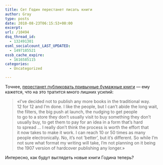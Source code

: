 ```yaml
---
title: Сет Годин перестанет писать книги
author: Gray
type: posts
date: 2010-08-23T06:15:53+00:00
excerpt:
url: /10494
dsq_thread_id:
  - 132491301
esml_socialcount_LAST_UPDATED:
  - 1497185521
essb_cache_expire:
  - 1616585115
categories:
  - Uncategorized

---
```








Точнее, <a href="http://www.mediabistro.com/galleycat/authors/new_york_times_bestseller_seth_godin_to_no_longer_publish_books_traditionally_171395.asp" target="_blank">перестанет публиковать привычные бумажные книги</a>&nbsp;&mdash; ему кажется, что на&nbsp;это тратится много лишних усилий:

> &laquo;I&rsquo;ve decided not to&nbsp;publish any more books in&nbsp;the traditional way. 12&nbsp;for 12&nbsp;and I&rsquo;m done. I&nbsp;like the people, but&nbsp;I can&rsquo;t abide the long wait, the filters, the big push at&nbsp;launch, the nudging to&nbsp;get people to&nbsp;go&nbsp;to&nbsp;a&nbsp;store they don&rsquo;t usually visit to&nbsp;buy something they don&rsquo;t usually buy, to&nbsp;get them to&nbsp;pay for an&nbsp;idea in&nbsp;a&nbsp;form that&rsquo;s hard to&nbsp;spread &#8230; I&nbsp;really don&rsquo;t think the process is&nbsp;worth the effort that it&nbsp;now takes to&nbsp;make it&nbsp;work. I&nbsp;can reach 10&nbsp;or 50&nbsp;times as&nbsp;many people electronically. No, it&rsquo;s not &rsquo;better&rsquo;, but it&rsquo;s different. So&nbsp;while I&rsquo;m not sure what format my&nbsp;writing will take, I&rsquo;m not planning on&nbsp;it&nbsp;being the 1907 version of&nbsp;hardcover publishing any longer.&raquo;

Интересно, как будут выглядеть новые книги Година теперь?